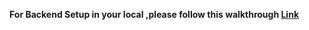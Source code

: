 **For Backend Setup in your local ,please follow this walkthrough [Link](https://drive.google.com/file/d/1k2SXWyhV5H7YsNk3xAkK5-1Ui0_vN-P1/view?usp=drive_link)**
